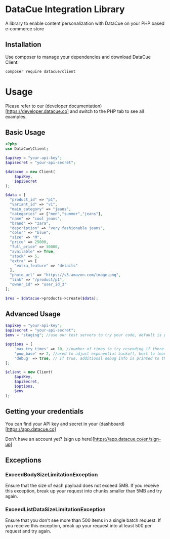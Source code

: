 DataCue Integration Library
===========================

A library to enable content personalization with DataCue on your PHP based e-commerce store

Installation
------------

Use composer to manage your dependencies and download DataCue Client:

```bash
composer require datacue/client
```


# Usage

Please refer to our (developer documentation)[https://developer.datacue.co] and switch to the PHP tab to see all examples.

Basic Usage
-----------
```php
<?php
use DataCue\Client;

$apikey = "your-api-key";
$apisecret = "your-api-secret";

$datacue = new Client(
    $apiKey,
    $apiSecret
);

$data = [
  "product_id" => "p1",
  "variant_id" => "v1",
  "main_category" => "jeans",
  "categories" => ["men","summer","jeans"],
  "name" => "cool jeans",
  "brand" => "zara",
  "description" => "very fashionable jeans",
  "color" => "blue",
  "size" => "M",
  "price" => 25000,
  "full_price" => 30000,
  "available" => True,
  "stock" => 5,
  "extra" => [
    "extra_feature" => "details"
  ],
  "photo_url" => "https://s3.amazon.com/image.png",
  "link" => "/product/p1",
  "owner_id" => "user_id_3"
];

$res = $datacue->products->create($data);
```

Advanced Usage
--------------

```php
$apikey = "your-api-key";
$apisecret = "your-api-secret";
$env = "staging"; //use our test servers to try your code, default is production

$options = [
    'max_try_times' => 10, //number of times to try resending if there was a failure
    'pow_base' => 2, //used to adjust exponential backoff, best to leave this setting untouched
    'debug' => true, // If true, additional debug info is printed to the console
];

$client = new Client(
    $apiKey,
    $apiSecret,
    $options,
    $env
);
```

Getting your credentials
------------------------
You can find your API key and secret in your (dashboard)[https://app.datacue.co]

Don't have an account yet? (sign up here)[https://app.datacue.co/en/sign-up]

Exceptions
----------

### ExceedBodySizeLimitationException

Ensure that the size of each payload does not exceed 5MB. If you receive this exception, break up your request into chunks smaller than 5MB and try again.

### ExceedListDataSizeLimitationException

Ensure that you don't see more than 500 items in a single batch request. If you receive this exception, break up your request into at least 500 per request and try again.
